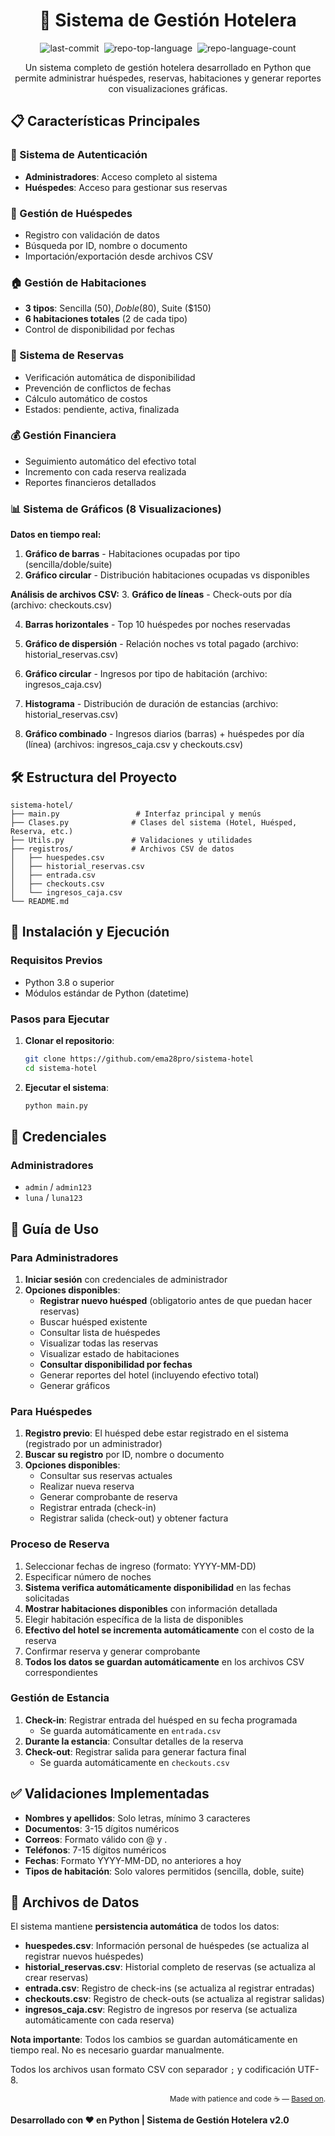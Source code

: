 <div align="center" class="text-center">
<h1>🏨 Sistema de Gestión Hotelera</h1>

<img alt="last-commit" src="https://img.shields.io/github/last-commit/ema28pro/sistema-hotel?style=flat&amp;logo=git&amp;logoColor=white&amp;color=0080ff" class="inline-block mx-1" style="margin: 0px 2px;">
<img alt="repo-top-language" src="https://img.shields.io/github/languages/top/ema28pro/sistema-hotel?style=flat&amp;color=0080ff" class="inline-block mx-1" style="margin: 0px 2px;">
<img alt="repo-language-count" src="https://img.shields.io/github/languages/count/ema28pro/sistema-hotel?style=flat&amp;color=0080ff" class="inline-block mx-1" style="margin: 0px 2px;">
</div>

<p align="center">Un sistema completo de gestión hotelera desarrollado en Python que permite administrar huéspedes, reservas, habitaciones y generar reportes con visualizaciones gráficas.</p>

## 📋 Características Principales

### 🔐 Sistema de Autenticación
- **Administradores**: Acceso completo al sistema
- **Huéspedes**: Acceso para gestionar sus reservas

### 👥 Gestión de Huéspedes
- Registro con validación de datos
- Búsqueda por ID, nombre o documento
- Importación/exportación desde archivos CSV

### 🏠 Gestión de Habitaciones
- **3 tipos**: Sencilla ($50), Doble ($80), Suite ($150)
- **6 habitaciones totales** (2 de cada tipo)
- Control de disponibilidad por fechas

### 📅 Sistema de Reservas
- Verificación automática de disponibilidad
- Prevención de conflictos de fechas
- Cálculo automático de costos
- Estados: pendiente, activa, finalizada

### 💰 Gestión Financiera
- Seguimiento automático del efectivo total
- Incremento con cada reserva realizada
- Reportes financieros detallados

### 📊 Sistema de Gráficos (8 Visualizaciones)

**Datos en tiempo real:**
1. **Gráfico de barras** - Habitaciones ocupadas por tipo (sencilla/doble/suite)
2. **Gráfico circular** - Distribución habitaciones ocupadas vs disponibles

**Análisis de archivos CSV:**
3. **Gráfico de líneas** - Check-outs por día (archivo: checkouts.csv)

4. **Barras horizontales** - Top 10 huéspedes por noches reservadas

5. **Gráfico de dispersión** - Relación noches vs total pagado (archivo: historial_reservas.csv)

6. **Gráfico circular** - Ingresos por tipo de habitación (archivo: ingresos_caja.csv)

7. **Histograma** - Distribución de duración de estancias (archivo: historial_reservas.csv)

8. **Gráfico combinado** - Ingresos diarios (barras) + huéspedes por día (línea) (archivos: ingresos_caja.csv y checkouts.csv)

## 🛠️ Estructura del Proyecto

```
sistema-hotel/
├── main.py                 # Interfaz principal y menús
├── Clases.py              # Clases del sistema (Hotel, Huésped, Reserva, etc.)
├── Utils.py               # Validaciones y utilidades
├── registros/             # Archivos CSV de datos
│   ├── huespedes.csv
│   ├── historial_reservas.csv
│   ├── entrada.csv
│   ├── checkouts.csv
│   └── ingresos_caja.csv
└── README.md
```

## 🚀 Instalación y Ejecución

### Requisitos Previos
- Python 3.8 o superior
- Módulos estándar de Python (datetime)

### Pasos para Ejecutar

1. **Clonar el repositorio**:
   ```bash
   git clone https://github.com/ema28pro/sistema-hotel
   cd sistema-hotel
   ```

2. **Ejecutar el sistema**:
   ```bash
   python main.py
   ```

## 🔑 Credenciales

### Administradores
- `admin` / `admin123`
- `luna` / `luna123`

## 📱 Guía de Uso

### Para Administradores

1. **Iniciar sesión** con credenciales de administrador
2. **Opciones disponibles**:
   - **Registrar nuevo huésped** (obligatorio antes de que puedan hacer reservas)
   - Buscar huésped existente
   - Consultar lista de huéspedes
   - Visualizar todas las reservas
   - Visualizar estado de habitaciones
   - **Consultar disponibilidad por fechas**
   - Generar reportes del hotel (incluyendo efectivo total)
   - Generar gráficos

### Para Huéspedes

1. **Registro previo**: El huésped debe estar registrado en el sistema (registrado por un administrador)
2. **Buscar su registro** por ID, nombre o documento
3. **Opciones disponibles**:
   - Consultar sus reservas actuales
   - Realizar nueva reserva
   - Generar comprobante de reserva
   - Registrar entrada (check-in)
   - Registrar salida (check-out) y obtener factura

### Proceso de Reserva

1. Seleccionar fechas de ingreso (formato: YYYY-MM-DD)
2. Especificar número de noches
3. **Sistema verifica automáticamente disponibilidad** en las fechas solicitadas
4. **Mostrar habitaciones disponibles** con información detallada
5. Elegir habitación específica de la lista de disponibles
6. **Efectivo del hotel se incrementa automáticamente** con el costo de la reserva
7. Confirmar reserva y generar comprobante
8. **Todos los datos se guardan automáticamente** en los archivos CSV correspondientes

### Gestión de Estancia

1. **Check-in**: Registrar entrada del huésped en su fecha programada
   - Se guarda automáticamente en `entrada.csv`
2. **Durante la estancia**: Consultar detalles de la reserva
3. **Check-out**: Registrar salida para generar factura final
   - Se guarda automáticamente en `checkouts.csv`

## ✅ Validaciones Implementadas

- **Nombres y apellidos**: Solo letras, mínimo 3 caracteres
- **Documentos**: 3-15 dígitos numéricos
- **Correos**: Formato válido con @ y .
- **Teléfonos**: 7-15 dígitos numéricos
- **Fechas**: Formato YYYY-MM-DD, no anteriores a hoy
- **Tipos de habitación**: Solo valores permitidos (sencilla, doble, suite)

## 💾 Archivos de Datos

El sistema mantiene **persistencia automática** de todos los datos:

- **huespedes.csv**: Información personal de huéspedes (se actualiza al registrar nuevos huéspedes)
- **historial_reservas.csv**: Historial completo de reservas (se actualiza al crear reservas)
- **entrada.csv**: Registro de check-ins (se actualiza al registrar entradas)
- **checkouts.csv**: Registro de check-outs (se actualiza al registrar salidas)
- **ingresos_caja.csv**: Registro de ingresos por reserva (se actualiza automáticamente con cada reserva)

**Nota importante**: Todos los cambios se guardan automáticamente en tiempo real. No es necesario guardar manualmente.

Todos los archivos usan formato CSV con separador `;` y codificación UTF-8.

<div align="right"><sub >Made with patience and code ☕ — <a href="https://github.com/JessicaDiaz07/Hotel-Redenci-n" >Based on</a>.</sub></div>

**Desarrollado con ❤️ en Python | Sistema de Gestión Hotelera v2.0**
